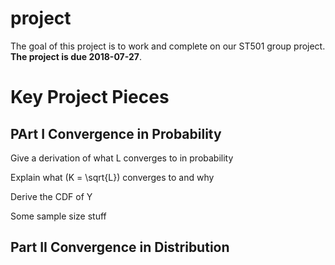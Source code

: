 
<!-- README.md is generated from README.Rmd. Please edit that file -->

# project

The goal of this project is to work and complete on our ST501 group
project. **The project is due 2018-07-27**.

# Key Project Pieces

## PArt I Convergence in Probability

Give a derivation of what L converges to in probability

Explain what \(K = \sqrt{L}\) converges to and why

Derive the CDF of Y

Some sample size stuff

## Part II Convergence in Distribution
